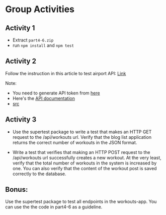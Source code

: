 # Group Activities

## Activity 1

- Extract `part4-6.zip`
- run `npm install` and `npm test`

## Activity 2
Follow the instruction in this article to test airport API:
[Link](https://dev-tester.com/dead-simple-api-tests-with-supertest-mocha-and-chai/)

Note:
- You need to generate API token from [here](https://airportgap.dev-tester.com/)
- Here's the [API documentation](https://airportgap.dev-tester.com/docs)
- [src](#)


## Activity 3
- Use the supertest package to write a test that makes an HTTP GET request to the /api/workouts url. Verify that the blog list application returns the correct number of workouts in the JSON format.

- Write a test that verifies that making an HTTP POST request to the /api/workouts url successfully creates a new workout. At the very least, verify that the total number of workouts in the system is increased by one. You can also verify that the content of the workout post is saved correctly to the database.

## Bonus: 
Use the supertest package to test all endpoints in the workouts-app. You can use the the code in part4-6 as a guideline.




